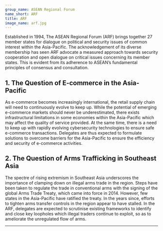 ```yaml
---
group_name: ASEAN Regional Forum
name_short: ARF
title: ARF
image_name: arf.jpg
---
```


Established in 1994, The ASEAN Regional Forum (ARF) brings 
together 27 member states for dialogue on political and security 
issues of common interest within the Asia-Pacific. The acknowledgement 
of its diverse membership has seen ARF advocate a measured approach towards 
security cooperation and open dialogue on critical issues concerning its member
states. This is evident from its adherence to ASEAN’s fundamental principles of 
consensus and consultation. 

## 1. The Question of E-commerce in the Asia-Pacific

As e-commerce becomes increasingly international, the retail supply chain will 
need to continuously evolve to keep up. While the potential of emerging e-commerce 
markets should never be underestimated, there exists infrastructural limitations in 
some economies within the Asia-Pacific which may affect the quality of service provided. 
At the same time, there is a need to keep up with rapidly evolving cybersecurity 
technologies to ensure safe e-commerce transactions. Delegates are thus expected to 
formulate solutions to overcome barriers for the Asia-Pacific to ensure the efficiency 
and security of e-commerce activities. 

## 2. The Question of Arms Trafficking in Southeast Asia

The spectre of rising extremism in Southeast Asia underscores the importance of 
clamping down on illegal arms trade in the region. Steps have been taken to regulate 
the trade in conventional arms with the signing of the global Arms Trade Treaty, 
which came into force in 2014. However, few states in the Asia-Pacific have ratified 
the treaty. In the years since, efforts to tighten arms transfer controls in the region 
appear to have stalled. In the ARF, delegates are expected to scrutinise existing 
frameworks to identify and close key loopholes which illegal traders continue to exploit, 
so as to ameliorate the unregulated flow of arms.

---